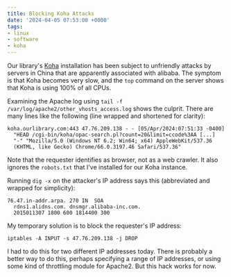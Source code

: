 ```yaml
---
title: Blocking Koha Attacks
date: '2024-04-05 07:53:00 +0000'
tags:
- linux
- software
- koha
---
```


Our library's [Koha](https://koha-community.org/) installation has been subject to unfriendly attacks by
servers in China that are apparently associated with alibaba.  The symptom
is that Koha becomes very slow, and the `top` command on the server
shows that Koha is using 100% of all CPUs.
<!--more-->

Examining the Apache log using `tail -f /var/log/apache2/other_vhosts_access.log`
shows the culprit.  There are many lines like the following (line wrapped
and shortened for clarity):

```
koha.ourlibrary.com:443 47.76.209.138 - - [05/Apr/2024:07:51:33 -0400]
  "HEAD /cgi-bin/koha/opac-search.pl?count=20&limit=ccode%3AA [...]
  "-" "Mozilla/5.0 (Windows NT 6.2; Win64; x64) AppleWebKit/537.36 
  (KHTML, like Gecko) Chrome/66.0.3197.46 Safari/537.36"
```

Note that the requester identifies as browser, not as a web crawler.  It also
ignores the `robots.txt` that I've installed for our Koha instance.

Running `dig -x` on the attacker's IP address says this (abbreviated and wrapped
for simplicity):

```
76.47.in-addr.arpa.	270	IN	SOA
  rdns1.alidns.com. dnsmgr.alibaba-inc.com.
  2015011307 1800 600 1814400 300
```

My temporary solution is to block the requester's IP address:

```
iptables -A INPUT -s 47.76.209.138 -j DROP
```

I had to do this for two different IP addresses today.  There is probably a better
way to do this, perhaps specifying a range of IP addresses, or using some kind
of throttling module for Apache2.  But this hack works for now.
